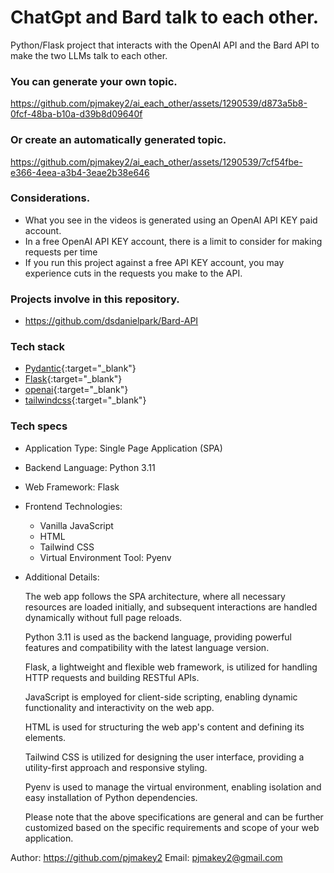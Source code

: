 # ChatGpt and Bard talk to each other.

Python/Flask project that interacts with the OpenAI API and the Bard API to make the two LLMs talk to each other.

### You can generate your own topic.

https://github.com/pjmakey2/ai_each_other/assets/1290539/d873a5b8-0fcf-48ba-b10a-d39b8d09640f

### Or create an automatically generated topic.

https://github.com/pjmakey2/ai_each_other/assets/1290539/7cf54fbe-e366-4eea-a3b4-3eae2b38e646

### Considerations.

  * What you see in the videos is generated using an OpenAI API KEY paid account.
  * In a free OpenAI API KEY account, there is a limit to consider for making requests per time
  * If you run this project against a free API KEY account, you may experience cuts in the requests you make to the API.

### Projects involve in this repository.

 * https://github.com/dsdanielpark/Bard-API

### Tech stack

 * [Pydantic](https://github.com/dsdanielpark/Bard-API){:target="_blank"}
 * [Flask](https://flask.palletsprojects.com/en/2.3.x/){:target="_blank"}
 * [openai](https://pypi.org/project/openai/){:target="_blank"}
 * [tailwindcss](https://tailwindcss.com/){:target="_blank"}



### Tech specs

  * Application Type: Single Page Application (SPA)
  * Backend Language: Python 3.11
  * Web Framework: Flask
  * Frontend Technologies:
      * Vanilla JavaScript
      * HTML
      * Tailwind CSS
      * Virtual Environment Tool: Pyenv
  * Additional Details:

    The web app follows the SPA architecture, where all necessary resources are loaded initially, and subsequent interactions are handled dynamically without full page reloads.

    Python 3.11 is used as the backend language, providing powerful features and compatibility with the latest language version.

    Flask, a lightweight and flexible web framework, is utilized for handling HTTP requests and building RESTful APIs.

    JavaScript is employed for client-side scripting, enabling dynamic functionality and interactivity on the web app.

    HTML is used for structuring the web app's content and defining its elements.

    Tailwind CSS is utilized for designing the user interface, providing a utility-first approach and responsive styling.

    Pyenv is used to manage the virtual environment, enabling isolation and easy installation of Python dependencies.

    Please note that the above specifications are general and can be further customized based on the specific requirements and scope of your web application.

Author: https://github.com/pjmakey2
Email:  pjmakey2@gmail.com
